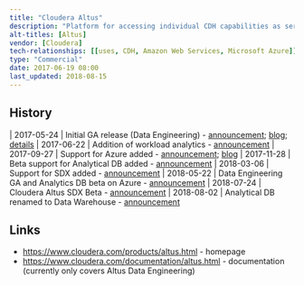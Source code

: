 ```yaml
---
title: "Cloudera Altus"
description: "Platform for accessing individual CDH capabilities as services.  Currently supports the execution of Spark, MapReduce or Hive over Spark or MapReduce jobs (Altus Data Engineering), the dynamic provisioning of Impala clusters (Altus Data Warehouse - in Beta), with a stated future plan for R- and Python-based machine learning workloads (Altus Data Science) and an HBase based operational database service.  Runs on Amazon Web Services or Microsoft Azure (see sub-projects for details as level of support differs) over external data in Amazon S3 or Azure Data Lake Storage, with a stated plan to expand support to other cloud service providers (specifically the Google Cloud Platform) in the future.  Includes Altus SDX, allowing metadata (e.g. Hive table definitions) to be automatically persisted across transient workloads, referenced via a namespace.  Supports a web based UI, a (Python) CLI and a Java SDK, with full user authentication and role based access management, and integration with AWS and Azure security.  Launched in May 2017, with a per node / per hour pricing model."
alt-titles: [Altus]
vendor: [Cloudera]
tech-relationships: [[uses, CDH, Amazon Web Services, Microsoft Azure]]
type: "Commercial"
date: 2017-06-19 08:00
last_updated: 2018-08-15
---
```

## History

| 2017-05-24 | Initial GA release (Data Engineering) - [announcement](http://vision.cloudera.com/simplifying-big-data-in-the-cloud/); [blog](http://blog.cloudera.com/blog/2017/05/data-engineering-with-cloudera-altus/); [details](https://community.cloudera.com/t5/Community-News-Release/Announce-Cloudera-Altus-is-now-available/m-p/55007)
| 2017-06-22 | Addition of workload analytics - [announcement](http://vision.cloudera.com/announcing-workload-analytics-for-cloudera-altus/)
| 2017-09-27 | Support for Azure added - [announcement](http://vision.cloudera.com/introducing-cloudera-altus-on-microsoft-azure/); [blog](http://blog.cloudera.com/blog/2017/09/cloudera-altus-on-microsoft-azure/)
| 2017-11-28 | Beta support for Analytical DB added - [announcement](http://vision.cloudera.com/introducing-cloudera-altus-analytic-db-beta-for-cloud-based-data-warehousing/)
| 2018-03-06 | Support for SDX added - [announcement](http://vision.cloudera.com/altus-sdx-shared-services-for-cloud-based-analytics/)
| 2018-05-22 | Data Engineering GA and Analytics DB beta on Azure - [announcement](http://vision.cloudera.com/cloudera-altus-is-now-available-on-azure/)
| 2018-07-24 | Cloudera Altus SDX Beta - [announcement](http://blog.cloudera.com/blog/2018/07/introducing-cloudera-altus-sdx-beta/)
| 2018-08-02 | Analytical DB renamed to Data Warehouse - [announcement](http://vision.cloudera.com/a-new-era-in-data-warehousing/)

## Links

* <https://www.cloudera.com/products/altus.html> - homepage
* <https://www.cloudera.com/documentation/altus.html> - documentation (currently only covers Altus Data Engineering)